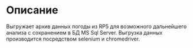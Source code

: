 # Описание
Выгружает архив данных погоды из RP5 для возможного дальнейшего анализа с сохранением в БД MS Sql Server.
Выгрузка данных производится посредством selenium и chromedriver.
